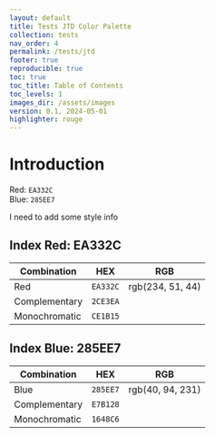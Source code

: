 ```yaml
---
layout: default
title: Tests JTD Color Palette
collection: tests
nav_order: 4
permalink: /tests/jtd
footer: true
reproducible: true
toc: true
toc_title: Table of Contents
toc_levels: 1
images_dir: /assets/images
version: 0.1, 2024-05-01
highlighter: rouge
---
```


# Introduction

Red: `EA332C`  
Blue: `285EE7`

I need to add some style info

## Index Red: EA332C

| Combination     | HEX       | RGB                     |
|-----------------|-----------|-------------------------|
| Red             | `EA332C`  | rgb(234, 51, 44)        |
| Complementary   | `2CE3EA`  |                         |
| Monochromatic   | `CE1B15`  |                         |

## Index Blue: 285EE7

| Combination     | HEX       | RGB                     |
|-----------------|-----------|-------------------------|
| Blue            | `285EE7`  | rgb(40, 94, 231)        |
| Complementary   | `E7B128`  |                         |
| Monochromatic   | `1648C6`  |                         |
